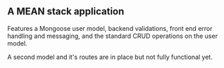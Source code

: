 ## A MEAN stack application

Features a Mongoose user model, backend validations, front end error handling and messaging, and the standard CRUD operations on the user model.

A second model and it's routes are in place but not fully functional yet.

